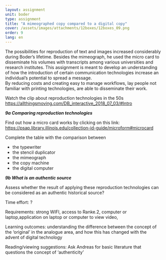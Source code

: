 ```yaml
---
layout: assignment
unit: boder
type: assignment
title: "A mimeographed copy compared to a digital copy"
cover: /assets/images/attachments/12boxes/12boxes_09.png
order: 9
lang: en
---
```



The possibilities for reproduction of text and images increased 
considerably during Boder’s lifetime.  Besides the mimeograph, 
he used the micro card to disseminate his volumes with
transcripts among various universities and research institutes.
This assignment is meant to develop an understanding of how
the introduction of certain communication technologies
increase an individual’s potential to spread a message.  
By reducing costs and creating easy to manage workflows, lay
people not familiar with printing technologies, are able to
disseminate their work. 

<!-- more -->

<!-- briefing-student -->

Watch the clip about reproduction technologies in the 50s
https://allthingsmoving.com/DB_interactive_2018_07_03/#Intro


***9a Comparing reproduction technologies***


Find out  how a micro card works by clicking on this link:
https://psap.library.illinois.edu/collection-id-guide/microform#microcard 

Complete the table with the comparison between
- the typewriter
- the stencil duplicator
- the mimeograph
- the copy machine
- the digital computer  

***9b What is an authentic source***

Assess whether the result  of applying  these reproduction technologies can be considered as an authentic historical source?

Time effort: ?

Requirements:  strong WIFI, access to Ranke.2, computer or
laptop,application on laptop or computer to view video, 

Learning outcomes: 
understanding the difference between the concept of the ‘original’ in the analogue area, and how this has changed with the advent of digital technology 

Reading/viewing  suggestions:
Ask Andreas for basic literature that questions the concept of ‘authenticity’
